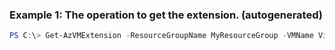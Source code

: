 ### Example 1: The operation to get the extension. (autogenerated)
```powershell
PS C:\> Get-AzVMExtension -ResourceGroupName MyResourceGroup -VMName VirtualMachine22
```

